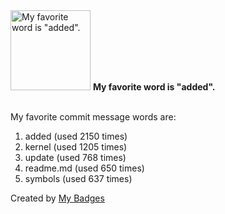 <img src="https://my-badges.github.io/my-badges/favorite-word.png" alt="My favorite word is &quot;added&quot;." title="My favorite word is &quot;added&quot;." width="128">
<strong>My favorite word is &quot;added&quot;.</strong>
<br><br>

My favorite commit message words are:

1. added (used 2150 times)
2. kernel (used 1205 times)
3. update (used 768 times)
4. readme.md (used 650 times)
5. symbols (used 637 times)


Created by <a href="https://github.com/my-badges/my-badges">My Badges</a>